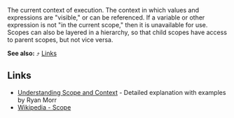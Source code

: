 The current context of execution. The context in which values and expressions are "visible," or can be referenced. If a variable or other expression is not "in the current scope," then it is unavailable for use. Scopes can also be layered in a hierarchy, so that child scopes have access to parent scopes, but not vice versa.

**See also:** :arrow_heading_up: [Links](https://github.com/FreeCodeCamp/FreeCodeCamp/wiki/js-scope#links)
## Links
* [Understanding Scope and Context](http://ryanmorr.com/understanding-scope-and-context-in-javascript/) - Detailed explanation with examples by Ryan Morr
* [Wikipedia - Scope](https://en.wikipedia.org/wiki/Scope_(computer_science))
